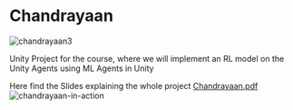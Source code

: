 # Chandrayaan
 ![chandrayaan3](https://github.com/user-attachments/assets/6458ba07-c581-4b04-ad3e-28407281f569)

Unity Project for the course, where we will implement an RL model on the Unity Agents using ML Agents in Unity

Here find the Slides explaining the whole project
[Chandrayaan.pdf](https://github.com/user-attachments/files/18659755/Chandrayaan.pdf)
![chandrayaan-in-action](https://github.com/user-attachments/assets/e314695a-6674-4084-8d15-e1a9eced2de8)
